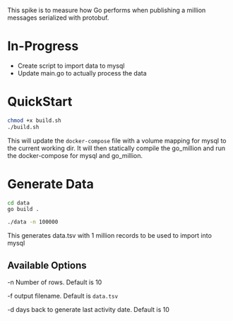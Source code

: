 This spike is to measure how Go performs when publishing a million messages serialized with protobuf.

# In-Progress #
- Create script to import data to mysql
- Update main.go to actually process the data

# QuickStart #

```bash
chmod +x build.sh
./build.sh
```

This will update the `docker-compose` file with a volume mapping for mysql to the current working dir.
It will then statically compile the go_million and run the docker-compose for mysql and go_million.

# Generate Data #

```bash
cd data
go build .

./data -n 100000
```

This generates data.tsv with 1 million records to be used to import into mysql

## Available Options ##
-n Number of rows. Default is 10

-f output filename. Default is `data.tsv`

-d days back to generate last activity date. Default is 10

